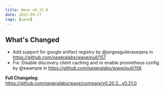 ```yaml
---
title: Wave v0.21.0
date: 2022-09-27
tags: [wave]
---
```


## What's Changed
* Add support for google artifact registry by @jorgeaguileraseqera in https://github.com/seqeralabs/wave/pull/157
* Fix: Disable discovery client caching and re enable prometheus config by @swampie in https://github.com/seqeralabs/wave/pull/156


**Full Changelog**: https://github.com/seqeralabs/wave/compare/v0.20.3...v0.21.0

